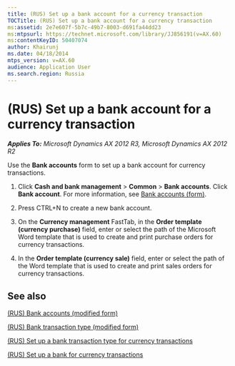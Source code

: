 ```yaml
---
title: (RUS) Set up a bank account for a currency transaction
TOCTitle: (RUS) Set up a bank account for a currency transaction
ms:assetid: 2e7e607f-5b7c-49b7-8003-d691fa44dd23
ms:mtpsurl: https://technet.microsoft.com/library/JJ856191(v=AX.60)
ms:contentKeyID: 50407074
author: Khairunj
ms.date: 04/18/2014
mtps_version: v=AX.60
audience: Application User
ms.search.region: Russia
---
```


# (RUS) Set up a bank account for a currency transaction 


_**Applies To:** Microsoft Dynamics AX 2012 R3, Microsoft Dynamics AX 2012 R2_

Use the **Bank accounts** form to set up a bank account for currency transactions.

1.  Click **Cash and bank management** \> **Common** \> **Bank accounts**. Click **Bank account**. For more information, see [Bank accounts (form)](https://technet.microsoft.com/library/aa587660\(v=ax.60\)).

2.  Press CTRL+N to create a new bank account.

3.  On the **Currency management** FastTab, in the **Order template (currency purchase)** field, enter or select the path of the Microsoft Word template that is used to create and print purchase orders for currency transactions.

4.  In the **Order template (currency sale)** field, enter or select the path of the Word template that is used to create and print sales orders for currency transactions.

## See also

[(RUS) Bank accounts (modified form)](https://technet.microsoft.com/library/jj923612\(v=ax.60\))

[(RUS) Bank transaction type (modified form)](https://technet.microsoft.com/library/jj856166\(v=ax.60\))

[(RUS) Set up a bank transaction type for currency transactions](rus-set-up-a-bank-transaction-type-for-currency-transactions.md)

[(RUS) Set up a bank for currency transactions](rus-set-up-a-bank-for-currency-transactions.md)

  


